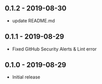 ## 0.1.2 - 2019-08-30

- update README.md

## 0.1.1 - 2019-08-29

- Fixed GitHub Security Alerts & Lint error

## 0.1.0 - 2019-08-29

- Initial release
